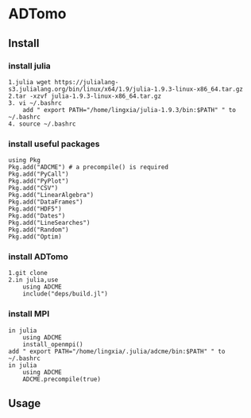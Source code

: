 # ADTomo

## Install

### install julia
    1.julia wget https://julialang-s3.julialang.org/bin/linux/x64/1.9/julia-1.9.3-linux-x86_64.tar.gz
    2.tar -xzvf julia-1.9.3-linux-x86_64.tar.gz
    3. vi ~/.bashrc
        add " export PATH="/home/lingxia/julia-1.9.3/bin:$PATH" " to ~/.bashrc
    4. source ~/.bashrc
### install useful packages
    using Pkg
    Pkg.add("ADCME") # a precompile() is required
    Pkg.add("PyCall")
    Pkg.add("PyPlot")
    Pkg.add("CSV")
    Pkg.add("LinearAlgebra")
    Pkg.add("DataFrames")
    Pkg.add("HDF5")
    Pkg.add("Dates")
    Pkg.add("LineSearches")
    Pkg.add("Random")
    Pkg.add("Optim)
### install ADTomo
    1.git clone 
    2.in julia,use
        using ADCME
        include("deps/build.jl")
### install MPI
    in julia 
        using ADCME
        install_openmpi()
    add " export PATH="/home/lingxia/.julia/adcme/bin:$PATH" " to ~/.bashrc
    in julia
        using ADCME
        ADCME.precompile(true)
## Usage